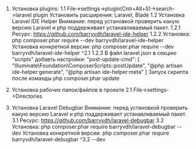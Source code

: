 1. Установка plugins:
1.1 File->settings->plugin(Cntr+Alt+S)->search->laravel plugin
Установить расширения: Laravel, Blade
1.2 Установка Laravel IDE Helper
Внимание: перед установкой проверить какую версию Laravel и php поддерживает устанавливаемый пакет.
1.2.1 Ресурс: https://github.com/barryvdh/laravel-ide-helper
1.2.2 Установка: php composer.phar require --dev barryvdh/laravel-ide-helper
Установка конкретной версии: php composer.phar require --dev barryvdh/laravel-ide-helper ^2.1
1.2.3 В файл laravel.json в секцию "scripts" добавть настройки:
"post-update-cmd": [
        "Illuminate\\Foundation\\ComposerScripts::postUpdate",
        "@php artisan ide-helper:generate",
        "@php artisan ide-helper:meta"
    ]
Запуск скрипта после команды php composer.phar update

2. Установка рабочих папок/файлов в проекте
2.1 File->settings->Directories

3. Установка Laravel Debugbar
Внимание: перед установкой проверить какую версию Laravel и php поддерживает устанавливаемый пакет.
3.1 Ресурс: https://github.com/barryvdh/laravel-debugbar
3.2 Установка: php composer.phar require barryvdh/laravel-debugbar --dev
Установка конкретной версии: php composer.phar require barryvdh/laravel-debugbar ^3.2  --dev

